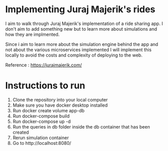 # Implementing Juraj Majerik's rides

I aim to walk through Juraj Majerik's implementation of a ride sharing app. I don't aim to add something new but to learn more about simulations and how they are implmented.

Since i aim to learn more about the simulation engine behind the app and not about the various microservices implemented I will implement this locally to avoid the costs and complexity of deploying to the web.

Reference : https://jurajmajerik.com/

# Instructions to run

1) Clone the repository into your local computer
2) Make sure you have docker desktop installed
3) Run docker create volume app-db
4) Run docker-compose build
5) Run docker-compose up -d
6) Run the queries in db folder inside the db container that has been created
7) Rerun simulation container
8) Go to http://localhost:8080/
